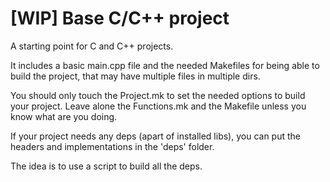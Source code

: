 # [WIP] Base C/C++ project
A starting point for C and C++ projects.

It includes a basic main.cpp file and the needed Makefiles for being
able to build the project, that may have multiple files in multiple dirs.

You should only touch the Project.mk to set the needed options to build your
project. Leave alone the Functions.mk and the Makefile unless you know what
are you doing.

If your project needs any deps (apart of installed libs), you can put
the headers and implementations in the 'deps' folder.

The idea is to use a script to build all the deps.


